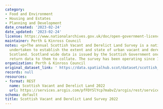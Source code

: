 ```yaml
---
category:
- Food and Environment
- Housing and Estates
- Planning and Development
date_created: '2023-02-24'
date_updated: '2023-02-24'
license: https://www.nationalarchives.gov.uk/doc/open-government-licence/version/3/
maintainer: Perth & Kinross Council
notes: <p>The annual Scottish Vacant and Derelict Land Survey is a national data collection
  undertaken to establish the extent and state of urban vacant and derelict land in
  Scotland. Scotland wide data is issued by the Scottish Government once Local Authorities
  return data to them to collate. The survey has been operating since 1988.</p>
organization: Perth & Kinross Council
original_dataset_link: ' https://data.spatialhub.scot/dataset/scottish_vacant_and_derelict_land_survey_2022-pk'
records: null
resources:
- format: REST
  name: Scottish Vacant and Derelict Land 2022
  url: https://services.arcgis.com/pfFDYSlYcp7mabvZ/arcgis/rest/services/Scottish_Vacant_and_Derelict_Land_2022/FeatureServer
schema: default
title: Scottish Vacant and Derelict Land Survey 2022
---
```

